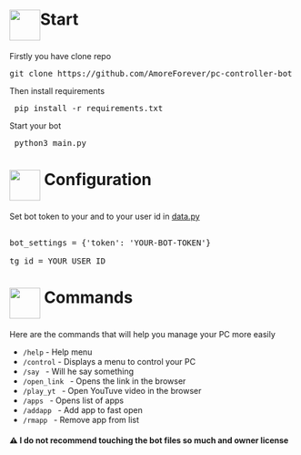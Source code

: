 <h1><img src="https://cdn-icons-png.flaticon.com/512/3104/3104000.png" height="54" align="middle">Start</h1>

Firstly you have clone repo

<pre lang="bash">git clone https://github.com/AmoreForever/pc-controller-bot</pre>

Then install requirements

<pre lang="bash"> pip install -r requirements.txt </pre>

Start your bot

<pre lang="bash"> python3 main.py </pre>

<h1><img src="https://cdn-icons-png.flaticon.com/512/627/627495.png" height="54" align="middle"> Configuration</h1>

Set bot token to your and to your user id in <a href='https://github.com/AmoreForever/pc-controller-bot/blob/master/data.py'>data.py</a>

<pre lang='python'> 
bot_settings = {'token': 'YOUR-BOT-TOKEN'}

tg_id = YOUR USER ID
</pre>
<h1><img src="https://cdn-icons-png.flaticon.com/512/4149/4149678.png" height="54" align="middle"> Commands</h1>

Here are the commands that will help you manage your PC more easily

<ul>
 <li><code>/help</code> - Help menu</li>
 <li><code>/control</code> - Displays a menu to control your PC</li>
 <li><code>/say </code> - Will he say something</li>
 <li><code>/open_link </code> - Opens the link in the browser</li>
 <li><code>/play_yt </code> - Open YouTuve video in the browser</li>
 <li><code>/apps </code> - Opens list of apps</li>
 <li><code>/addapp </code> - Add app to fast open</li>
 <li><code>/rmapp </code> - Remove app from list</li>
</ul>



<h4>⚠️ I do not recommend touching the bot files so much and owner license</h4>
